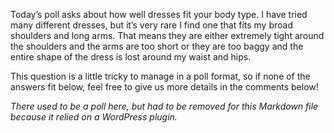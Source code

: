 Today’s poll asks about how well dresses fit your body type. I have tried many different dresses, but it’s very rare I find one that fits my broad shoulders and long arms. That means they are either extremely tight around the shoulders and the arms are too short or they are too baggy and the entire shape of the dress is lost around my waist and hips.

This question is a little tricky to manage in a poll format, so if none of the answers fit below, feel free to give us more details in the comments below!

*There used to be a poll here, but had to be removed for this Markdown file because it relied on a WordPress plugin.*